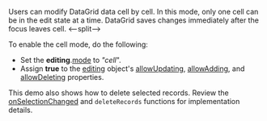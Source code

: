 Users can modify DataGrid data cell by cell. In this mode, only one cell can be in the edit state at a time. DataGrid saves changes immediately after the focus leaves cell.
<--split-->

To enable the cell mode, do the following:
- Set the **editing**.[mode](/Documentation/ApiReference/UI_Components/dxDataGrid/Configuration/editing/#mode) to *"cell*".
- Assign **true** to the [editing](/Documentation/ApiReference/UI_Components/dxDataGrid/Configuration/editing/) object's [allowUpdating](/Documentation/ApiReference/UI_Components/dxDataGrid/Configuration/editing/#allowUpdating), [allowAdding](/Documentation/ApiReference/UI_Components/dxDataGrid/Configuration/editing/#allowAdding), and [allowDeleting](/Documentation/ApiReference/UI_Components/dxDataGrid/Configuration/editing/#allowDeleting) properties.

This demo also shows how to delete selected records. Review the [onSelectionChanged](/Documentation/ApiReference/UI_Components/dxDataGrid/Configuration/#onSelectionChanged) and `deleteRecords` functions for implementation details.